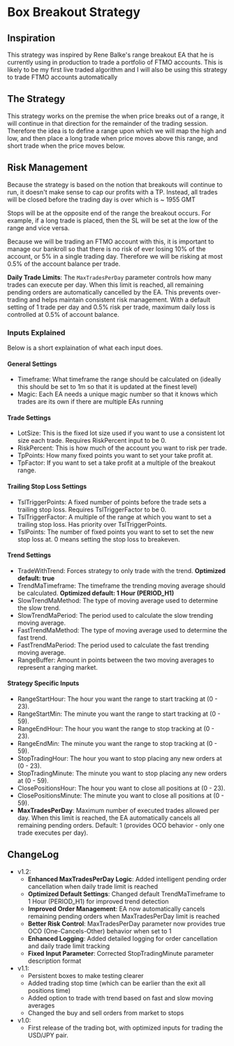 # Box Breakout Strategy

## Inspiration  

This strategy was inspired by Rene Balke's range breakout EA that he is currently using in production to trade a portfolio of FTMO accounts.
This is likely to be my first live traded algorithm and I will also be using this strategy to trade FTMO accounts automatically

## The Strategy

This strategy works on the premise the when price breaks out of a range, it will continue in that direction for the remainder of the trading session.
Therefore the idea is to define a range upon which we will map the high and low, and then place a long trade when price moves above this range, and short trade when the price moves below.

## Risk Management

Because the strategy is based on the notion that breakouts will continue to run, it doesn't make sense to cap our profits with a TP.
Instead, all trades will be closed before the trading day is over which is ~ 1955 GMT

Stops will be at the opposite end of the range the breakout occurs. For example, if a long trade is placed, then the SL will be set at the low of the range and vice versa.

Because we will be trading an FTMO account with this, it is important to manage our bankroll so that there is no risk of ever losing 10% of the account, or 5% in a single trading day.
Therefore we will be risking at most 0.5% of the account balance per trade. 

**Daily Trade Limits**: The `MaxTradesPerDay` parameter controls how many trades can execute per day. When this limit is reached, all remaining pending orders are automatically cancelled by the EA. This prevents over-trading and helps maintain consistent risk management. With a default setting of 1 trade per day and 0.5% risk per trade, maximum daily loss is controlled at 0.5% of account balance.

### Inputs Explained

Below is a short explaination of what each input does.

#### General Settings
 
- Timeframe: What timeframe the range should be calculated on (ideally this should be set to 1m so that it is updated at the finest level)
- Magic: Each EA needs a unique magic number so that it knows which trades are its own if there are multiple EAs running

#### Trade Settings

- LotSize: This is the fixed lot size used if you want to use a consistent lot size each trade. Requires RiskPercent input to be 0.
- RiskPercent: This is how much of the account you want to risk per trade.
- TpPoints: How many fixed points you want to set your take profit at.
- TpFactor: If you want to set a take profit at a multiple of the breakout range.

#### Trailing Stop Loss Settings

- TslTriggerPoints: A fixed number of points before the trade sets a trailing stop loss. Requires TslTriggerFactor to be 0.
- TslTriggerFactor: A multiple of the range at which you want to set a trailing stop loss. Has priority over TslTriggerPoints.
- TslPoints: The number of fixed points you want to set to set the new stop loss at. 0 means setting the stop loss to breakeven.

#### Trend Settings

- TradeWithTrend: Forces strategy to only trade with the trend. **Optimized default: true**
- TrendMaTimeframe: The timeframe the trending moving average should be calculated. **Optimized default: 1 Hour (PERIOD_H1)**
- SlowTrendMaMethod: The type of moving average used to determine the slow trend.
- SlowTrendMaPeriod: The period used to calculate the slow trending moving average.
- FastTrendMaMethod: The type of moving average used to determine the fast trend.
- FastTrendMaPeriod: The period used to calculate the fast trending moving average.
- RangeBuffer: Amount in points between the two moving averages to represent a ranging market.

#### Strategy Specific Inputs

- RangeStartHour: The hour you want the range to start tracking at (0 - 23).
- RangeStartMin: The minute you want the range to start tracking at (0 - 59).
- RangeEndHour: The hour you want the range to stop tracking at (0 - 23).
- RangeEndMin: The minute you want the range to stop tracking at (0 - 59).
- StopTradingHour: The hour you want to stop placing any new orders at (0 - 23).
- StopTradingMinute: The minute you want to stop placing any new orders at (0 - 59).
- ClosePositionsHour: The hour you want to close all positions at (0 - 23).
- ClosePositionsMinute: The minute you want to close all positions at (0 - 59).
- **MaxTradesPerDay**: Maximum number of executed trades allowed per day. When this limit is reached, the EA automatically cancels all remaining pending orders. Default: 1 (provides OCO behavior - only one trade executes per day).

## ChangeLog

- v1.2:
  - **Enhanced MaxTradesPerDay Logic**: Added intelligent pending order cancellation when daily trade limit is reached
  - **Optimized Default Settings**: Changed default TrendMaTimeframe to 1 Hour (PERIOD_H1) for improved trend detection
  - **Improved Order Management**: EA now automatically cancels remaining pending orders when MaxTradesPerDay limit is reached
  - **Better Risk Control**: MaxTradesPerDay parameter now provides true OCO (One-Cancels-Other) behavior when set to 1
  - **Enhanced Logging**: Added detailed logging for order cancellation and daily trade limit tracking
  - **Fixed Input Parameter**: Corrected StopTradingMinute parameter description format
- v1.1:
  - Persistent boxes to make testing clearer
  - Added trading stop time (which can be earlier than the exit all positions time)
  - Added option to trade with trend based on fast and slow moving averages
  - Changed the buy and sell orders from market to stops
- v1.0:
  - First release of the trading bot, with optimized inputs for trading the USD/JPY pair.
